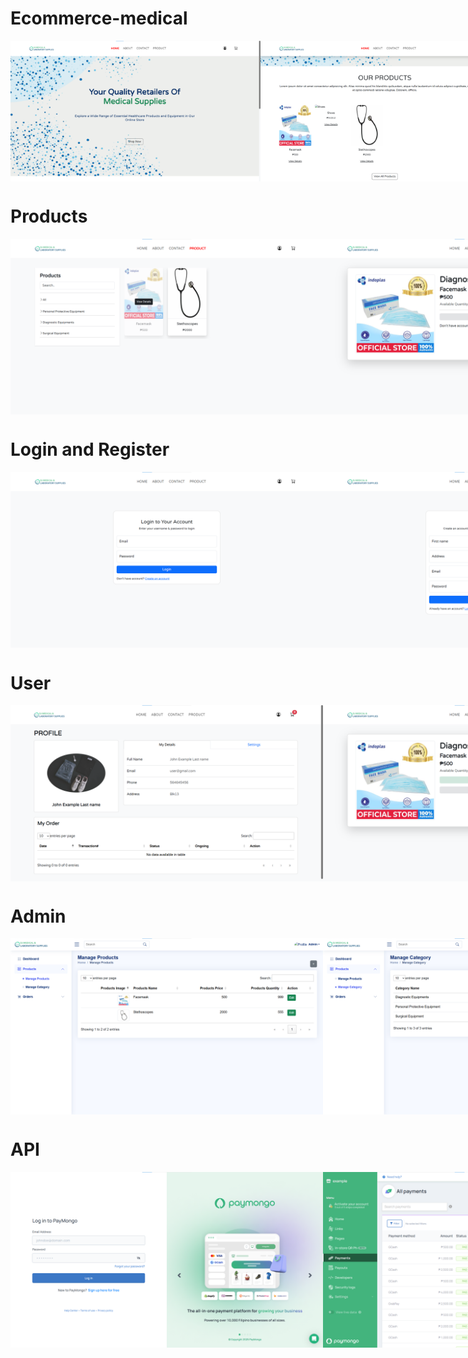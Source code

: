 # Ecommerce-medical
<div style="display: flex; justify-content: space-evenly;">
  <img src="asset/prod/homepage.png" alt="" width="400"/>
  <img src="asset/prod/homepage1.png" alt="" width="400"/>
  <img src="asset/prod/homeabout.png" alt="" width="400"/>
  <img src="asset/prod/homecontact.png" alt="" width="400"/>
</div>

# Products
<div style="display: flex; justify-content: space-around;">
  <img src="asset/prod/homeproduct.png" alt="" width="500"/>
  <img src="asset/prod/homeproductdetails.png" alt="" width="500"/>
</div>

# Login and Register
<div style="display: flex; justify-content: space-around;">
  <img src="asset/prod/homelogin.png" alt="" width="500"/>
  <img src="asset/prod/homeregister.png" alt="" width="500"/>
</div>

# User
<div style="display: flex; justify-content: space-around;">
    <img src="asset/prod/userprofile.png" alt="" width="500"/>
    <img src="asset/prod/userabouttoaddcart.png" alt="" width="500"/>
    <img src="asset/prod/useraddcart.png" alt="" width="500"/>
    <img src="asset/prod/usercart.png" alt="" width="500"/>
    <img src="asset/prod/usercartview.png" alt="" width="500"/>
    <img src="asset/prod/userpayment.png" alt="" width="500"/>
    <img src="asset/prod/userpaymentconfirm.png" alt="" width="500"/>
    <img src="asset/prod/userpaymentprocess.png" alt="" width="500"/>
    <img src="asset/prod/userpaymentsuccess.png" alt="" width="500"/>
</div>

# Admin
<div style="display: flex; justify-content: space-around;">
    <img src="asset/prod/dproduct.png" alt="" width="500"/>
    <img src="asset/prod/dcategory.png" alt="" width="500"/>
    <img src="asset/prod/dorders.png" alt="" width="500"/>
    <img src="asset/prod/dordersupdate.png" alt="" width="500"/>
    <img src="asset/prod/dordersupdate1.png" alt="" width="500"/>
    <img src="asset/prod/dordersarrived.png" alt="" width="500"/>
    <img src="asset/prod/userprofilestatusorder.png" alt="" width="500"/>
</div>

# API
<div style="display: flex; justify-content: space-around;">
    <img src="asset/prod/paymongolink.png" alt="" width="500"/>
    <img src="asset/prod/paymongoapi.png" alt="" width="500"/>
</div>
